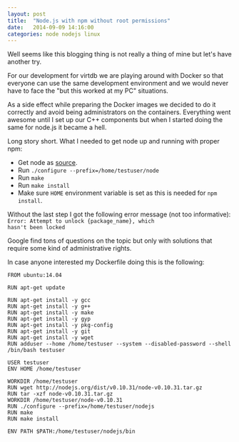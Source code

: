 ```yaml
---
layout: post
title:  "Node.js with npm without root permissions"
date:   2014-09-09 14:16:00
categories: node nodejs linux
---
```

Well seems like this blogging thing is not really a thing of mine but let's have another try.

For our development for virtdb we are playing around with Docker so that everyone can use the same development environment and we would never have to face the "but this worked at my PC" situations. 

As a side effect while preparing the Docker images we decided to do it correctly and avoid being administrators on the containers. Everything went awesome until I set up our C++ components but when I started doing the same for node.js it became a hell. 

Long story short. What I needed to get node up and running with proper npm:

  - Get node as [source](http://nodejs.org/download/).
  - Run  <code>./configure --prefix=/home/testuser/node</code>
  - Run <code>make</code>
  - Run <code>make install</code>
  - Make sure <code>HOME</code> environment variable is set as this is needed for <code>npm install</code>.

Without the last step I got the following error message (not too informative):
<code>Error: Attempt to unlock {package_name}, which hasn't been locked</code>

Google find tons of questions on the topic but only with solutions that require some kind of administrative rights.
	
In case anyone interested my Dockerfile doing this is the following:  

``` Shell
FROM ubuntu:14.04

RUN apt-get update

RUN apt-get install -y gcc
RUN apt-get install -y g++
RUN apt-get install -y make
RUN apt-get install -y gyp
RUN apt-get install -y pkg-config
RUN apt-get install -y git
RUN apt-get install -y wget
RUN adduser --home /home/testuser --system --disabled-password --shell /bin/bash testuser

USER testuser
ENV HOME /home/testuser

WORKDIR /home/testuser
RUN wget http://nodejs.org/dist/v0.10.31/node-v0.10.31.tar.gz
RUN tar -xzf node-v0.10.31.tar.gz
WORKDIR /home/testuser/node-v0.10.31
RUN ./configure --prefix=/home/testuser/nodejs
RUN make
RUN make install

ENV PATH $PATH:/home/testuser/nodejs/bin
```